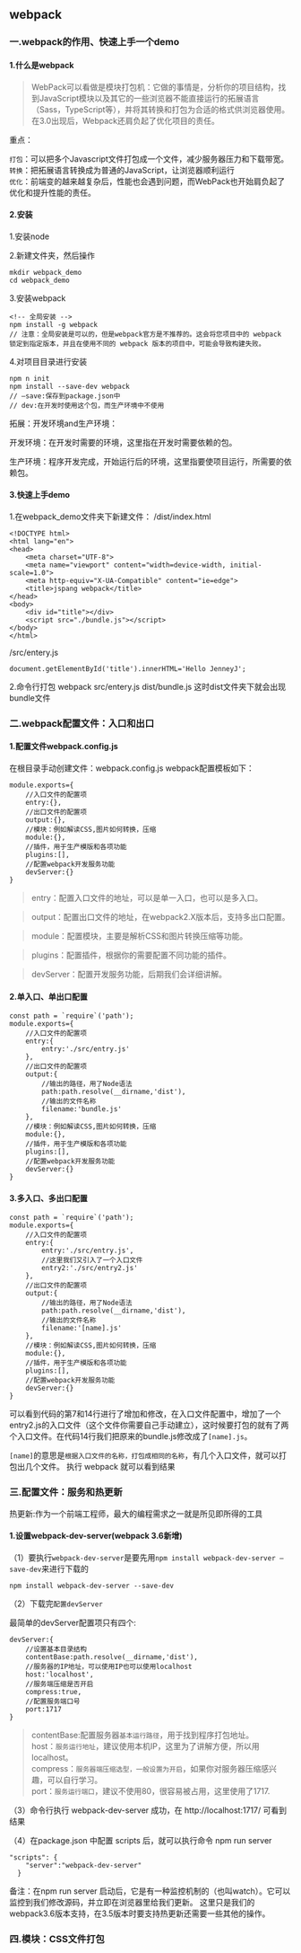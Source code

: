 ## webpack 
### 一.webpack的作用、快速上手一个demo
#### 1.什么是webpack
> WebPack可以看做是模块打包机：它做的事情是，分析你的项目结构，找到JavaScript模块以及其它的一些浏览器不能直接运行的拓展语言（Sass，TypeScript等），并将其转换和打包为合适的格式供浏览器使用。在3.0出现后，Webpack还肩负起了优化项目的责任。

重点：

`打包`：可以把多个Javascript文件打包成一个文件，减少服务器压力和下载带宽。<br>
`转换`：把拓展语言转换成为普通的JavaScript，让浏览器顺利运行<br>
`优化`：前端变的越来越复杂后，性能也会遇到问题，而WebPack也开始肩负起了优化和提升性能的责任。

#### 2.安装
1.安装node

2.新建文件夹，然后操作
```
mkdir webpack_demo
cd webpack_demo
```
3.安装webpack
```
<!-- 全局安装 -->
npm install -g webpack
// 注意：全局安装是可以的，但是webpack官方是不推荐的。这会将您项目中的 webpack 锁定到指定版本，并且在使用不同的 webpack 版本的项目中，可能会导致构建失败。
```
4.对项目目录进行安装
```
npm n init
npm install --save-dev webpack
// –save:保存到package.json中
// dev:在开发时使用这个包，而生产环境中不使用
```
拓展：开发环境and生产环境：

开发环境：在开发时需要的环境，这里指在开发时需要依赖的包。

生产环境：程序开发完成，开始运行后的环境，这里指要使项目运行，所需要的依赖包。

#### 3.快速上手demo
1.在webpack_demo文件夹下新建文件：
/dist/index.html
```
<!DOCTYPE html>
<html lang="en">
<head>
    <meta charset="UTF-8">
    <meta name="viewport" content="width=device-width, initial-scale=1.0">
    <meta http-equiv="X-UA-Compatible" content="ie=edge">
    <title>jspang webpack</title>
</head>
<body>
    <div id="title"></div>
    <script src="./bundle.js"></script>
</body>
</html>
```
/src/entery.js
```
document.getElementById('title').innerHTML='Hello JenneyJ';

```
2.命令行打包
webpack src/entery.js dist/bundle.js
这时dist文件夹下就会出现bundle文件
### 二.webpack配置文件：入口和出口
#### 1.配置文件webpack.config.js
在根目录手动创建文件：webpack.config.js
webpack配置模板如下：
```
module.exports={
    //入口文件的配置项
    entry:{},
    //出口文件的配置项
    output:{},
    //模块：例如解读CSS,图片如何转换，压缩
    module:{},
    //插件，用于生产模版和各项功能
    plugins:[],
    //配置webpack开发服务功能
    devServer:{}
}
```
>entry：配置入口文件的地址，可以是单一入口，也可以是多入口。

>output：配置出口文件的地址，在webpack2.X版本后，支持多出口配置。

>module：配置模块，主要是解析CSS和图片转换压缩等功能。

>plugins：配置插件，根据你的需要配置不同功能的插件。

>devServer：配置开发服务功能，后期我们会详细讲解。
#### 2.单入口、单出口配置
```
const path = `require`('path');
module.exports={
    //入口文件的配置项
    entry:{
        entry:'./src/entry.js'
    },
    //出口文件的配置项
    output:{
        //输出的路径，用了Node语法
        path:path.resolve(__dirname,'dist'),
        //输出的文件名称
        filename:'bundle.js'
    },
    //模块：例如解读CSS,图片如何转换，压缩
    module:{},
    //插件，用于生产模版和各项功能
    plugins:[],
    //配置webpack开发服务功能
    devServer:{}
}
```
#### 3.多入口、多出口配置
```
const path = `require`('path');
module.exports={
    //入口文件的配置项
    entry:{
        entry:'./src/entry.js',
        //这里我们又引入了一个入口文件
        entry2:'./src/entry2.js'
    },
    //出口文件的配置项
    output:{
        //输出的路径，用了Node语法
        path:path.resolve(__dirname,'dist'),
        //输出的文件名称
        filename:'[name].js'
    },
    //模块：例如解读CSS,图片如何转换，压缩
    module:{},
    //插件，用于生产模版和各项功能
    plugins:[],
    //配置webpack开发服务功能
    devServer:{}
}
```

可以看到代码的第7和14行进行了增加和修改，在入口文件配置中，增加了一个entry2.js的入口文件（这个文件你需要自己手动建立），这时候要打包的就有了两个入口文件。在代码14行我们把原来的bundle.js修改成了`[name].js`。

`[name]`的意思是`根据入口文件的名称，打包成相同的名称`，有几个入口文件，就可以打包出几个文件。
执行 webpack 就可以看到结果

### 三.配置文件：服务和热更新
热更新:作为一个前端工程师，最大的编程需求之一就是所见即所得的工具
#### 1.设置webpack-dev-server(webpack 3.6新增)
（1）要执行`webpack-dev-server`是要先用`npm install webpack-dev-server –save-dev`来进行下载的

```
npm install webpack-dev-server --save-dev

```

（2）下载完`配置devServer`

最简单的devServer配置项只有四个:
```
devServer:{
    //设置基本目录结构
    contentBase:path.resolve(__dirname,'dist'),
    //服务器的IP地址，可以使用IP也可以使用localhost
    host:'localhost',
    //服务端压缩是否开启
    compress:true,
    //配置服务端口号
    port:1717
}
```
>contentBase:配置服务器`基本运行路径`，用于找到程序打包地址。<br>
host：`服务运行地址`，建议使用本机IP，这里为了讲解方便，所以用localhost。<br>
compress：`服务器端压缩选型，一般设置为开启`，如果你对服务器压缩感兴趣，可以自行学习。<br>
port：`服务运行端口`，建议不使用80，很容易被占用，这里使用了1717.

（3）命令行执行 webpack-dev-server 成功，在 http://localhost:1717/ 可看到结果

（4）在package.json 中配置 scripts 后，就可以执行命令 npm run server
```
"scripts": {
    "server":"webpack-dev-server"
  }
```
备注：在npm run server 启动后，它是有一种监控机制的（也叫watch）。它可以监控到我们修改源码，并立即在浏览器里给我们更新。
这里只是我们的webpack3.6版本支持，在3.5版本时要支持热更新还需要一些其他的操作。
### 四.模块：CSS文件打包




